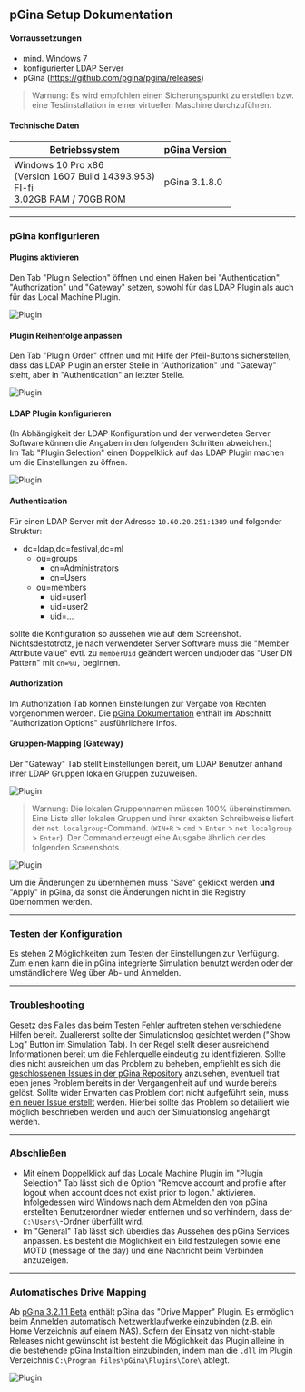 ## pGina Setup Dokumentation

#### Vorraussetzungen
- mind. Windows 7
- konfigurierter LDAP Server
- pGina (https://github.com/pgina/pgina/releases)
> Warnung: Es wird empfohlen einen Sicherungspunkt zu erstellen bzw. eine Testinstallation in einer virtuellen Maschine durchzuführen.

#### Technische Daten
|Betriebssystem|pGina Version|
|---|---|
|Windows 10 Pro x86<br/>(Version 1607 Build 14393.953)<br/>FI-fi<br />3.02GB RAM / 70GB ROM|pGina 3.1.8.0|

***
### pGina konfigurieren
#### Plugins aktivieren
Den Tab "Plugin Selection" öffnen und einen Haken bei "Authentication", "Authorization" und "Gateway" setzen, sowohl für das LDAP Plugin als auch für das Local Machine Plugin.  

![Plugin](https://sjwtzq.bl3302.livefilestore.com/y4mJPx0WRL9v3788HAD_9P7eVlqdK2O6N3eUsdudm6f1mJcm4BYfqxn3fhZhR4QD8Vdl0mD_fLGc_SuXaxTjQuHs6u11isZnZSvaihWEJ_vlUjYFPFL1DV9_2tx67moirwPfqP6lYfXH9RS8FIrUU1stpnOu29zM6z9FY_9V27oiU7402gYOYKU35AsD_gpICR9krSKfi05sVBwPSJl4szCEQ?width=825&height=669&cropmode=none)  

#### Plugin Reihenfolge anpassen
Den Tab "Plugin Order" öffnen und mit Hilfe der Pfeil-Buttons sicherstellen, dass das LDAP Plugin an erster Stelle in "Authorization" und "Gateway" steht, aber in "Authentication" an letzter Stelle.  

![Plugin](https://sjzi2q.bl3302.livefilestore.com/y4mvUpQwc-rk1b6WCpfif9Ii1wI1VLaclS7LJwW5JEibWa0LwkZMmcBpgEmG0XHHqgNO20fIrokA4Rwv-ibUecO2yATDJ03ILgi5PDdTCkAjKwiK2yae2xASe0VFR38lUgWdZPr9aSVvvNf7Xl9spkTwPXMGOm4JrnyQ-RIrXNYIj3D_j7ZaVslvNUwH4yJrK1hicscQpsiGdSfelKo-1UA6A?width=825&height=671&cropmode=none)  

#### LDAP Plugin konfigurieren
(In Abhängigkeit der LDAP Konfiguration und der verwendeten Server Software können die Angaben in den folgenden Schritten abweichen.)  
Im Tab "Plugin Selection" einen Doppelklick auf das LDAP Plugin machen um die Einstellungen zu öffnen.  

![Plugin](https://sjzwzw.bl3302.livefilestore.com/y4mAYEvx4Ahky5KWpD_chdEO8zaSzfm0njvQpuuN1pbhlD6pMPlVlngPokmmMfkdG1PXBAnWuHeX_2ok_cIN8HBuJOyDZpBBKJh5icBf8JY_4Q1-DJHi4TJfGmBMMbVzWl-5d0VtIHXk51rYf4WkYGRu4Pw5VgE1ADZLWm3SzgDRvnxVDRnRBqavdbhZ8nI2ZEGli52r_XEVlRGL8ZhKjZM_Q?width=702&height=534&cropmode=none)

#### Authentication
Für einen LDAP Server mit der Adresse `10.60.20.251:1389` und folgender Struktur:
- dc=ldap,dc=festival,dc=ml
  - ou=groups
    - cn=Administrators
    - cn=Users
  - ou=members
    - uid=user1
    - uid=user2
    - uid=...
  
sollte die Konfiguration so aussehen wie auf dem Screenshot. Nichtsdestotrotz, je nach verwendeter Server Software muss die "Member Attribute value" evtl. zu `memberUid` geändert werden und/oder das "User DN Pattern" mit `cn=%u,` beginnen.

#### Authorization
Im Authorization Tab können Einstellungen zur Vergabe von Rechten vorgenommen werden. Die [pGina Dokumentation](http://pgina.org/docs/v3.1/ldap.html) enthält im Abschnitt "Authorization Options" ausführlichere Infos.  

#### Gruppen-Mapping (Gateway)
Der "Gateway" Tab stellt Einstellungen bereit, um LDAP Benutzer anhand ihrer LDAP Gruppen lokalen Gruppen zuzuweisen.  

![Plugin](https://sjw78w.bl3302.livefilestore.com/y4m4AV0uDn-O4GQ_Ff6NG3naMAMKZeiTl7O1-AEyIIpHJfCO3Q-_Qzan2lfeeWW8mZFACh6tEy0JKM3c5LXxcee83REABLxZ9Z0jjEEQmMMj1xg3ewTMkxjEuUk4G4tNKARG6z7gp2gewJL7VBlV1NfKNFPGUAAmgxN6IAmam9Qj4Vtc17pCFBGDe4qQYDxD3FK9GFPFedw1ug62ukM0oOPHg?width=703&height=313&cropmode=none)  

> Warnung: Die lokalen Gruppennamen müssen 100% übereinstimmen. Eine Liste aller lokalen Gruppen und ihrer exakten Schreibweise liefert der `net localgroup`-Command. (`WIN+R` > `cmd` > `Enter` > `net localgroup` > `Enter`). Der Command erzeugt eine Ausgabe ähnlich der des folgenden Screenshots.  

![Plugin](https://dz6qlg.bl3302.livefilestore.com/y4mhBva97CJTCbSk6pUoqFzIkZccUDCUsJOMUIkPOnXwb6f4MXafvUMgmz3GO7tnK8WA_hQ6Aqp6TA8QbvOUPSw5suEO-ewzq6K52dWC0X0-L41jmt3NpsKU6JqnY4bU7wdknGPYQHR61BAERKiSZUmqVRwU_Orvm0I4_D9tTgoqwqknWoQfTbkFZWQ5Ck9mlGq8iK-wYppSx9eDgAun_VwjA?width=660&height=347&cropmode=none)  

Um die Änderungen zu übernhemen muss "Save" geklickt werden **und** "Apply" in pGina, da sonst die Änderungen nicht in die Registry übernommen werden.  

***
### Testen der Konfiguration
Es stehen 2 Möglichkeiten zum Testen der Einstellungen zur Verfügung. Zum einen kann die in pGina integrierte Simulation benutzt werden oder der umständlichere Weg über Ab- und Anmelden.
  
***
### Troubleshooting
Gesetz des Falles das beim Testen Fehler auftreten stehen verschiedene Hilfen bereit. Zuallererst sollte der Simulationslog gesichtet werden ("Show Log" Button im Simulation Tab). In der Regel stellt dieser ausreichend Informationen bereit um die Fehlerquelle eindeutig zu identifizieren. Sollte dies nicht ausreichen um das Problem zu beheben, empfiehlt es sich die [geschlossenen Issues in der pGina Repository](https://github.com/pgina/pgina/issues?q=is%3Aissue+is%3Aclosed) anzusehen, eventuell trat eben jenes Problem bereits in der Vergangenheit auf und wurde bereits gelöst. Sollte wider Erwarten das Problem dort nicht aufgeführt sein, muss [ein neuer Issue erstellt](https://github.com/pgina/pgina/issues/new) werden. Hierbei sollte das Problem so detailiert wie möglich beschrieben werden und auch der Simulationslog angehängt werden.
  
***
### Abschließen
- Mit einem Doppelklick auf das Locale Machine Plugin im "Plugin Selection" Tab lässt sich die Option "Remove account and profile after logout when account does not exist prior to logon." aktivieren.  
  Infolgedessen wird Windows nach dem Abmelden den von pGina erstellten Benutzerordner wieder entfernen und so verhindern, dass der `C:\Users\`-Ordner überfüllt wird.
- Im "General" Tab lässt sich überdies das Aussehen des pGina Services anpassen. Es besteht die Möglichkeit ein Bild festzulegen sowie eine MOTD (message of the day) und eine Nachricht beim Verbinden anzuzeigen.
  
***
### Automatisches Drive Mapping
Ab [pGina 3.2.1.1 Beta](https://github.com/pgina/pgina/releases/tag/v3.2.1.1) enthält pGina das "Drive Mapper" Plugin. Es ermöglich beim Anmelden automatisch Netzwerklaufwerke einzubinden (z.B. ein Home Verzeichnis auf einem NAS). Sofern der Einsatz von nicht-stable Releases nicht gewünscht ist besteht die Möglichkeit das Plugin alleine in die bestehende pGina Installtion einzubinden, indem man die `.dll` im Plugin Verzeichnis `C:\Program Files\pGina\Plugins\Core\` ablegt.  

![Plugin](https://dz50rq.bl3302.livefilestore.com/y4mSqh1KqdBCg_cflJAUyekxXWHxcM1ShKWQf5EM8zhBLPivVOBwGQlAUOw9be7eBkKwj5pYtk3cTOAeaFj0HZa48QBWjSK6jg-xjSEuq2qEAJgeU5STtgAOYHAuUZY8uysUr6nmnGvvQHMvcBMAU0qKd7h-PgvJHPLSnWV--tuqECGqRsmbs-tiQHiqa4G3Lc4IheIDNTLRcLWKlACnvx-7A?width=825&height=622&cropmode=none)
